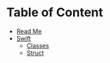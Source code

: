 # Table of Content

* [Read Me](../README.md)
* [Swift](../swift/README.md)
  * [Classes](../swift/classes.md)
  * [Struct](../swift/struct.md)
